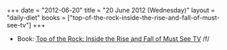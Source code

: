 +++
date = "2012-06-20"
title = "20 June 2012 (Wednesday)"
layout = "daily-diet"
books = ["top-of-the-rock-inside-the-rise-and-fall-of-must-see-tv"]
+++

<ul>
<li class="entry Book">Book: <a href="/books/top-of-the-rock-inside-the-rise-and-fall-of-must-see-tv">Top of the Rock: Inside the Rise and Fall of Must See TV</a> /f/</li>
</ul>